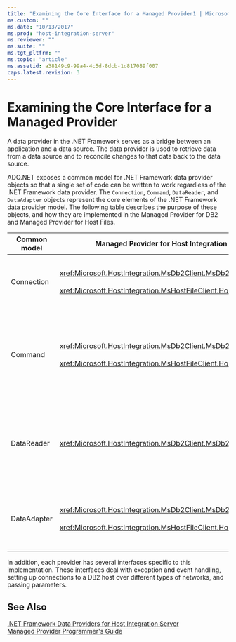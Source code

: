 ```yaml
---
title: "Examining the Core Interface for a Managed Provider1 | Microsoft Docs"
ms.custom: ""
ms.date: "10/13/2017"
ms.prod: "host-integration-server"
ms.reviewer: ""
ms.suite: ""
ms.tgt_pltfrm: ""
ms.topic: "article"
ms.assetid: a38149c9-99a4-4c5d-8dcb-1d817089f007
caps.latest.revision: 3
---
```

# Examining the Core Interface for a Managed Provider
A data provider in the .NET Framework serves as a bridge between an application and a data source. The data provider is used to retrieve data from a data source and to reconcile changes to that data back to the data source.  
  
 ADO.NET exposes a common model for .NET Framework data provider objects so that a single set of code can be written to work regardless of the .NET Framework data provider. The `Connection`, `Command`, `DataReader`, and `DataAdapter` objects represent the core elements of the .NET Framework data provider model. The following table describes the purpose of these objects, and how they are implemented in the Managed Provider for DB2 and Managed Provider for Host Files.  
  
|Common model|Managed Provider for Host Integration Server|Description|  
|------------------|--------------------------------------------------|-----------------|  
|Connection|<xref:Microsoft.HostIntegration.MsDb2Client.MsDb2Connection><br /><br /> <xref:Microsoft.HostIntegration.MsHostFileClient.HostFileConnection>|Responsible for opening, closing, and maintaining a connection to a DB2 host.|  
|Command|<xref:Microsoft.HostIntegration.MsDb2Client.MsDb2Command><br /><br /> <xref:Microsoft.HostIntegration.MsHostFileClient.HostFileCommand>|Manages all parameters that a query may include, which includes both SQL parameters and stored procedure parameters.|  
|DataReader|<xref:Microsoft.HostIntegration.MsDb2Client.MsDb2DataReader>|A server-side forward-only cursor implementation that inherits form the `IDataReader` and `IDataRecord` interfaces.|  
|DataAdapter|<xref:Microsoft.HostIntegration.MsDb2Client.MsDb2DataAdapter><br /><br /> <xref:Microsoft.HostIntegration.MsHostFileClient.HostFileDataAdapter>|Acts as the gateway between the host data and a .NET Framework data set.|  
  
 In addition, each provider has several interfaces specific to this implementation. These interfaces deal with exception and event handling, setting up connections to a DB2 host over different types of networks, and passing parameters.  
  
## See Also  
 [.NET Framework Data Providers for Host Integration Server](../core/net-framework-data-providers-for-host-integration-server.md)   
 [Managed Provider Programmer's Guide](../core/managed-provider-programmer-s-guide.md)